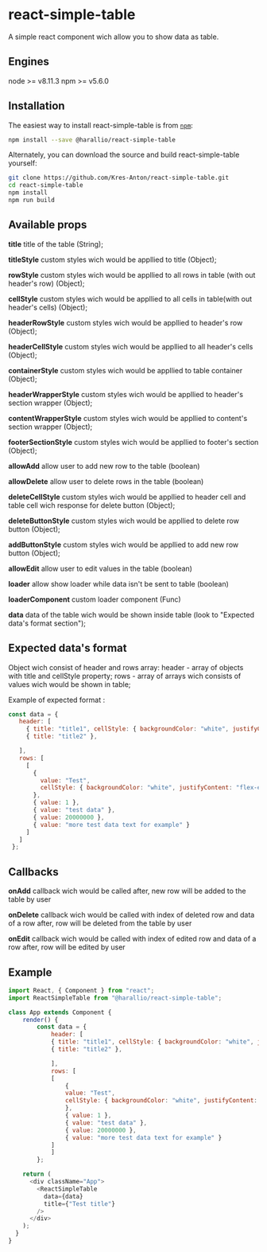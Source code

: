 # react-simple-table

A simple react component wich allow you to show data as table.

## Engines
node >= v8.11.3
npm >= v5.6.0

## Installation

The easiest way to install react-simple-table is from [`npm`](https://www.npmjs.com/):

```sh
npm install --save @harallio/react-simple-table
```

Alternately, you can download the source and build react-simple-table yourself:

```sh
git clone https://github.com/Kres-Anton/react-simple-table.git
cd react-simple-table
npm install
npm run build
```

## Available props

**title**
	title of the table (String);

**titleStyle**
	custom styles wich would be appllied to title (Object);

**rowStyle**
	custom styles wich would be appllied to all rows in table (with out header's row) (Object);

**cellStyle**
	custom styles wich would be appllied to all cells in table(with out header's cells) (Object);

**headerRowStyle**
	custom styles wich would be appllied to header's row (Object);

**headerCellStyle**
	custom styles wich would be appllied to all header's cells (Object);

**containerStyle**
	custom styles wich would be appllied to table container (Object);

**headerWrapperStyle**
	custom styles wich would be appllied to header's section wrapper (Object);

**contentWrapperStyle**
	custom styles wich would be appllied to content's section wrapper (Object);

**footerSectionStyle**
	custom styles wich would be appllied to footer's section (Object);

**allowAdd**
	allow user to add new row to the table (boolean)

**allowDelete**
	allow user to delete rows in the table (boolean)

**deleteCellStyle**
	custom styles wich would be appllied to header cell and table cell wich response for delete button (Object);

**deleteButtonStyle**
	custom styles wich would be appllied to delete row button (Object);

**addButtonStyle**
	custom styles wich would be appllied to add new row button (Object);

**allowEdit**
	allow user to edit values in the table (boolean)

**loader**
	allow show loader while data isn't be sent to table (boolean)

**loaderComponent**
	custom loader component (Func)

**data**
	data of the table wich would be shown inside table (look to "Expected data's format section");


## Expected data's format

  Object wich consist of header and rows array:
   header - array of objects with title and cellStyle property;
   rows - array of arrays wich consists of values wich would be shown in table;

 Example of expected format : 
 ```js
 const data = {
    header: [
      { title: "title1", cellStyle: { backgroundColor: "white", justifyContent: "flex-end" } },
      { title: "title2" },

    ],
    rows: [
      [
        {
          value: "Test",
          cellStyle: { backgroundColor: "white", justifyContent: "flex-end" }
        },
        { value: 1 },
        { value: "test data" },
        { value: 20000000 },
        { value: "more test data text for example" }
      ]
    ]
  };
```

## Callbacks

**onAdd**
	callback wich would be called after, new row will be added to the table by user

**onDelete**
	callback wich would be called with index of deleted row and data of a row after, row will be deleted from the table by user

**onEdit**
	callback wich would be called with index of edited row and data of a row after, row will be edited by user


## Example 
```js
import React, { Component } from "react";
import ReactSimpleTable from "@harallio/react-simple-table";

class App extends Component {
    render() {
        const data = {
            header: [
            { title: "title1", cellStyle: { backgroundColor: "white", justifyContent: "flex-end" } },
            { title: "title2" },

            ],
            rows: [
            [
                {
                value: "Test",
                cellStyle: { backgroundColor: "white", justifyContent: "flex-end" }
                },
                { value: 1 },
                { value: "test data" },
                { value: 20000000 },
                { value: "more test data text for example" }
            ]
            ]
        };

    return (
      <div className="App">
        <ReactSimpleTable
          data={data}
          title={"Test title"}
        />
      </div>
    );
  }
}
```